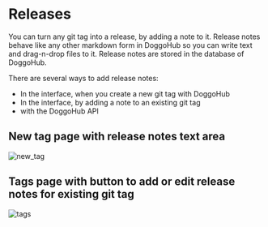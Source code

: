 # Releases

You can turn any git tag into a release, by adding a note to it.
Release notes behave like any other markdown form in DoggoHub so you can write text and drag-n-drop files to it.
Release notes are stored in the database of DoggoHub. 

There are several ways to add release notes: 

* In the interface, when you create a new git tag with DoggoHub
* In the interface, by adding a note to an existing git tag
* with the DoggoHub API

## New tag page with release notes text area

![new_tag](releases/new_tag.png)

## Tags page with button to add or edit release notes for existing git tag

![tags](releases/tags.png)

